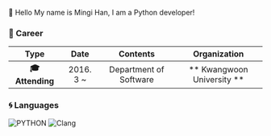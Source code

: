 :wave: Hello My name is Mingi Han, I am a Python developer!

### :purple_heart: Career
| **Type** | **Date** | **Contents** | **Organization** |
|:--------:|:--------:|:--------:|:--------:|
| **:mortar_board: Attending** | 2016. 3 ~  | Department of Software | ** Kwangwoon University ** |

### :cyclone: Languages
![PYTHON](https://img.shields.io/badge/PYTHON-%E2%98%85%E2%98%85%E2%98%85%E2%98%86%E2%98%86-0696D7?style=plastic&logo=Python&logoColor=white) ![Clang](https://img.shields.io/badge/Clang-%E2%98%85%E2%98%85%E2%98%85%E2%98%86%E2%98%86-0696D7?style=plastic&logo=C&logoColor=white)
